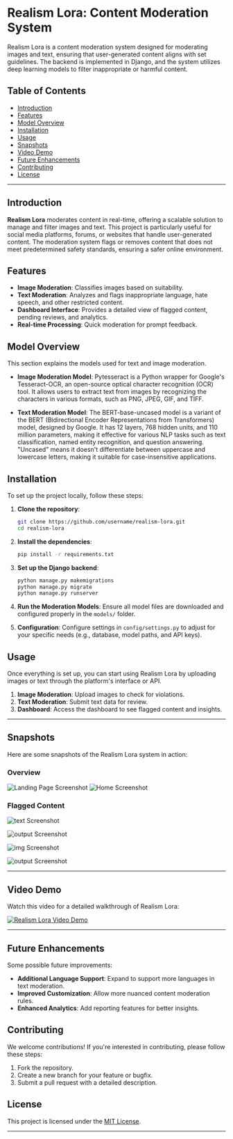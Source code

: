 
# Realism Lora: Content Moderation System

Realism Lora is a content moderation system designed for moderating images and text, ensuring that user-generated content aligns with set guidelines. The backend is implemented in Django, and the system utilizes deep learning models to filter inappropriate or harmful content.

## Table of Contents

- [Introduction](#introduction)
- [Features](#features)
- [Model Overview](#model-overview)
- [Installation](#installation)
- [Usage](#usage)
- [Snapshots](#snapshots)
- [Video Demo](#video-demo)
- [Future Enhancements](#future-enhancements)
- [Contributing](#contributing)
- [License](#license)

---

## Introduction

**Realism Lora** moderates content in real-time, offering a scalable solution to manage and filter images and text. This project is particularly useful for social media platforms, forums, or websites that handle user-generated content. The moderation system flags or removes content that does not meet predetermined safety standards, ensuring a safer online environment.

## Features

- **Image Moderation**: Classifies images based on suitability.
- **Text Moderation**: Analyzes and flags inappropriate language, hate speech, and other restricted content.
- **Dashboard Interface**: Provides a detailed view of flagged content, pending reviews, and analytics.
- **Real-time Processing**: Quick moderation for prompt feedback.



## Model Overview

This section explains the models used for text and image moderation.

- **Image Moderation Model**: Pytesseract is a Python wrapper for Google's Tesseract-OCR, an open-source optical character recognition (OCR) tool. It allows users to extract text from images by recognizing the characters in various formats, such as PNG, JPEG, GIF, and TIFF.


- **Text Moderation Model**: The BERT-base-uncased model is a variant of the BERT (Bidirectional Encoder Representations from Transformers) model, designed by Google. It has 12 layers, 768 hidden units, and 110 million parameters, making it effective for various NLP tasks such as text classification, named entity recognition, and question answering. "Uncased" means it doesn't differentiate between uppercase and lowercase letters, making it suitable for case-insensitive applications.


## Installation

To set up the project locally, follow these steps:

1. **Clone the repository**:
   ```bash
   git clone https://github.com/username/realism-lora.git
   cd realism-lora
   ```

2. **Install the dependencies**:
   ```bash
   pip install -r requirements.txt
   ```

3. **Set up the Django backend**:
   ```bash
   python manage.py makemigrations
   python manage.py migrate
   python manage.py runserver
   ```

4. **Run the Moderation Models**:
   Ensure all model files are downloaded and configured properly in the `models/` folder.

5. **Configuration**:
   Configure settings in `config/settings.py` to adjust for your specific needs (e.g., database, model paths, and API keys).

## Usage

Once everything is set up, you can start using Realism Lora by uploading images or text through the platform's interface or API.

1. **Image Moderation**: Upload images to check for violations.
2. **Text Moderation**: Submit text data for review.
3. **Dashboard**: Access the dashboard to see flagged content and insights.

---

## Snapshots

Here are some snapshots of the Realism Lora system in action:

### Overview
![Landing Page Screenshot](https://github.com/aakashmohole/RealismLora/blob/main/images/landing.png)
![Home Screenshot](https://github.com/aakashmohole/RealismLora/blob/main/images/home.png)



### Flagged Content

![text Screenshot](https://github.com/aakashmohole/RealismLora/blob/main/images/textex.png)

![output Screenshot](https://github.com/aakashmohole/RealismLora/blob/main/images/textoutput.png)

![img Screenshot](https://github.com/aakashmohole/RealismLora/blob/main/images/imgex.png)

![output Screenshot](https://github.com/aakashmohole/RealismLora/blob/main/images/imgoutput.png)

---

## Video Demo

Watch this video for a detailed walkthrough of Realism Lora:

[![Realism Lora Video Demo](images/video_thumbnail.png)](https://yourvideolink.com)

---

## Future Enhancements

Some possible future improvements:

- **Additional Language Support**: Expand to support more languages in text moderation.
- **Improved Customization**: Allow more nuanced content moderation rules.
- **Enhanced Analytics**: Add reporting features for better insights.

## Contributing

We welcome contributions! If you're interested in contributing, please follow these steps:

1. Fork the repository.
2. Create a new branch for your feature or bugfix.
3. Submit a pull request with a detailed description.

## License

This project is licensed under the [MIT License](LICENSE).

---

